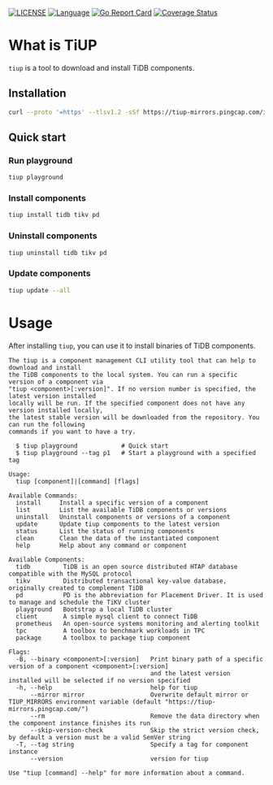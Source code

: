 [![LICENSE](https://img.shields.io/github/license/pingcap/tidb.svg)](https://github.com/pingcap-incubator/tiup/blob/master/LICENSE)
[![Language](https://img.shields.io/badge/Language-Go-blue.svg)](https://golang.org/)
[![Go Report Card](https://goreportcard.com/badge/github.com/pingcap-incubator/tiup)](https://goreportcard.com/badge/github.com/pingcap-incubator/tiup)
[![Coverage Status](https://codecov.io/gh/pingcap-incubator/tiup/branch/master/graph/badge.svg)](https://codecov.io/gh/pingcap-incubator/tiup/)

# What is TiUP

`tiup` is a tool to download and install TiDB components.

## Installation

```sh
curl --proto '=https' --tlsv1.2 -sSf https://tiup-mirrors.pingcap.com/install.sh | sh
```

## Quick start

### Run playground

```sh
tiup playground
```

### Install components

```sh
tiup install tidb tikv pd
```

### Uninstall components

```sh
tiup uninstall tidb tikv pd
```

### Update components

```sh
tiup update --all
```

# Usage
After installing `tiup`, you can use it to install binaries of TiDB components.

```
The tiup is a component management CLI utility tool that can help to download and install
the TiDB components to the local system. You can run a specific version of a component via
"tiup <component>[:version]". If no version number is specified, the latest version installed
locally will be run. If the specified component does not have any version installed locally,
the latest stable version will be downloaded from the repository. You can run the following
commands if you want to have a try.
  
  $ tiup playground            # Quick start
  $ tiup playground --tag p1   # Start a playground with a specified tag

Usage:
  tiup [component]|[command] [flags]

Available Commands:
  install     Install a specific version of a component
  list        List the available TiDB components or versions
  uninstall   Uninstall components or versions of a component
  update      Update tiup components to the latest version
  status      List the status of running components
  clean       Clean the data of the instantiated component
  help        Help about any command or component

Available Components:
  tidb         TiDB is an open source distributed HTAP database compatible with the MySQL protocol
  tikv         Distributed transactional key-value database, originally created to complement TiDB
  pd           PD is the abbreviation for Placement Driver. It is used to manage and schedule the TiKV cluster
  playground   Bootstrap a local TiDB cluster
  client       A simple mysql client to connect TiDB
  prometheus   An open-source systems monitoring and alerting toolkit
  tpc          A toolbox to benchmark workloads in TPC
  package      A toolbox to package tiup component

Flags:
  -B, --binary <component>[:version]   Print binary path of a specific version of a component <component>[:version]
                                       and the latest version installed will be selected if no version specified
  -h, --help                           help for tiup
      --mirror mirror                  Overwrite default mirror or TIUP_MIRRORS environment variable (default "https://tiup-mirrors.pingcap.com/")
      --rm                             Remove the data directory when the component instance finishes its run
      --skip-version-check             Skip the strict version check, by default a version must be a valid SemVer string
  -T, --tag string                     Specify a tag for component instance
      --version                        version for tiup

Use "tiup [command] --help" for more information about a command.
```
